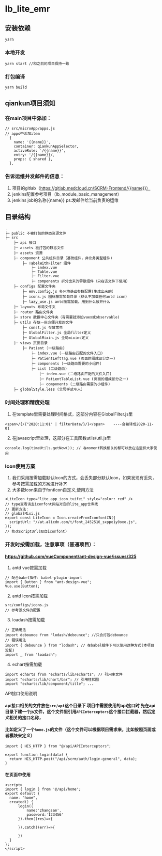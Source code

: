 # lb_lite_emr

## 安装依赖
```
yarn
```

### 本地开发
```
yarn start //和之前的项目保持一致
```

### 打包编译
```
yarn build
```
## qiankun项目须知
### 在main项目中添加：
```
// src/microApp/apps.js
// apps中添加item
  {
    name: '{{name}}',
    container: qiankunAppSelector,
    activeRule: '/{{name}}',
    entry: '/{{name}}/,
    props: { shared },
  },
```

### 告诉运维并发邮件的信息：
1. 项目的gitlab（https://gitlab.medcloud.cn/SCRM-Frontend/{{name}}）
2. jenkins配置参考项目（lb_module_basic_management）
3. jenkins job的名称{{name}}
   ps:发邮件给当前负责的运维

## 目录结构

```
.
├─ public 不被打包的静态资源文件
├─ src
    ├─ api 接口
    ├─ assets 被打包的静态文件
    ├─ assets 资源
    ├─ component 公共组件目录（基础组件，非业务类型组件)
        ├─ TabelWithFilter 组件
            ├─ index.vue
            ├─ Table.vue
            ├─ Filter.vue
            ├─ components 拆分出来的零散组件（只在该文件下使用）
    ├─ configs 配置文件夹
        ├─ env.config.js 多环境基础参数配置(生成出来的)
        ├─ icons.js 图标按需加载目录（默认不加载任何antd icon）
        ├─ lazy_use.js antd按需加载，用到什么放开什么
    ├─ layouts 布局文件夹
    ├─ router 路由文件夹
    ├─ store 数据中心文件夹（有需要就添加vuex或observable)
    ├─ utils 存放一些方便开发的文件
        ├─ const.js 存放常亮
        ├─ GlobalFilter.js 全局filter定义
        ├─ GlobalMixin.js 全局mixins定义
    ├─ views 页面目录
        ├─ Patient (一级路由)
            ├─ index.vue (一级路由匹配的文件入口)
            ├─ PatientLeftTag.vue (页面的组成部分之一)
            ├─ components (一级路由需要的小组件)
            ├─ List (二级路由)
                ├─ index.vue (二级路由匹配的文件入口)
                ├─ PatientTableList.vue (页面的组成部分之一)
                ├─ components (二级路由需要的小组件)
    ├─ globalStyle.less (全局样式写入)
```

### 时间处理和精度处理
1. 在template里需要处理时间格式，这部分内容在GlobalFilter.js里
```
<span>/{/{"2020:11:01" | filterDate/}/}</span>    ----会被转成2020-11-01
```
2. 在javascript里处理，这部分在工具函数utils/util.js里
```
console.log(timeUtils.getNow()); // 与moment转换相关的都可以放在这里供大家使用
```

### Icon使用方案
1. 我们采用按需加载默认Icon的方式，会丢失部分默认Icon，如果发现有丢失，参考按需加载的方案进行补齐
2. 大多数Icon来自于fontIcon自定义,使用方法
```
<LiteIcon type="lite_app_icon_tuifei" style="color: red" />
// type查看请去iconfont网站对应的lite_app仓库找
// 更新方法：
// globalMixi.js
export const LiteIcon = Icon.createFromIconfontCN({
  scriptUrl: "//at.alicdn.com/t/font_2452510_sxppo1y0oxo.js",
});
// 修改scriptUrl(取自iconfont)
```
### 开发时按需加载，注意事项（普通项目）：
#### https://github.com/vueComponent/ant-design-vue/issues/325
1. antd vue按需加载
```
// 配合babel插件: babel-plugin-import
import { Button } from "ant-design-vue";
Vue.use(Button);
```
2. antd Icon按需加载
```
src/configs/icons.js
// 参考该文件的配置
```

3. loadash按需加载
```
// 正确用法
import debounce from "lodash/debounce"; //只会打包debounce
// 错误用法
import { debounce } from "lodash"; // 在babel插件下可以使用这种方式(本项目没配)
import _ from "loadash";

```
4. echart按需加载
```
import echarts from "echarts/lib/echarts"; // 引用主文件
import "echarts/lib/chart/bar"; // 引用柱状图
import "echarts/lib/component/title"; ...
```

API接口使用说明
#### api接口相关的文件放在`src/api`这个目录下 项目中需要使用的api接口时 先在api目录下建一个js文件，这个文件里引用`APIInterceptors`这个接口拦截器，然后定义相关的接口名称，
#### 比如定义了一个`home.js`的文件（这个文件可以根据项目需求来，比如按照页面或者模块来定义）
```
import { HIS_HTTP } from "@/api/APIInterceptors";

export function login(data) {
  return HIS_HTTP.post("/api/scrm/auth/login-general", data);
}

```
#### 在页面中使用
```
<script>
import { login } from '@/api/home';
export default {
  name: "home",
  created() {
      login({
          name:'zhangsan',
          password:'123456'
      }).then((res)=>{
          
      }).catch((err)=>{
          
      })
  }
};
</script>


```
